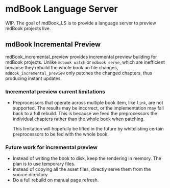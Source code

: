 # mdBook Language Server

WIP.
The goal of mdBook_LS is to provide a language server to
preview mdBook projects live.

## mdBook Incremental Preview

mdBook_incremental_preview provides incremental preview building for
mdBook projects.
Unlike `mdbook watch` or `mdbook serve`,
which are inefficient because they rebuild the whole book on file changes,
`mdBook_incremental_preview` only patches the changed chapters,
thus producing instant updates.

### Incremental preview current limitations

- Preprocessors that operate across multiple book item, like `link`,
    are not supported.
    The results may be incorrect,
    or the implementation may fall back to a full rebuild.
    This is because
    we feed the preprocessors the individual chapters rather than
    the whole book when patching.

    This limitation will hopefully be lifted in the future by
    whitelisting certain preprocessors to be fed with the whole book.

### Future work for incremental preview

- Instead of writing the book to disk, keep the rendering in memory.
    The plan is to use temporary files.
- Instead of copying all the asset files,
    directly serve them from the source directory.
- Do a full rebuild on manual page refresh.
